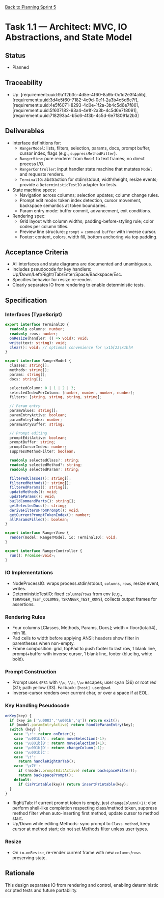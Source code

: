 [Back to Planning Sprint 5](./planning.md)

# Task 1.1 — Architect: MVC, IO Abstractions, and State Model

## Status
- Planned

## Traceability
- Up: [requirement:uuid:9a1f2b3c-4d5e-4f60-8a9b-0c1d2e3f4a5b], [requirement:uuid:3d4e5f60-7182-4c9d-0e1f-2a3b4c5d6e7f], [requirement:uuid:4e5f6071-8293-4d0e-1f2a-3b4c5d6e7f80], [requirement:uuid:5f607182-93a4-4e1f-2a3b-4c5d6e7f8091], [requirement:uuid:718293a4-b5c6-4f3b-4c5d-6e7f8091a2b3]

## Deliverables
- Interface definitions for:
  - `RangerModel`: lists, filters, selection, params, docs, prompt buffer, cursor index, flags (e.g., `suppressMethodFilter`).
  - `RangerView`: pure renderer from `Model` to text frames; no direct process I/O.
  - `RangerController`: input handler state machine that mutates `Model` and requests renders.
  - `TerminalIO`: abstraction for stdin/stdout, width/height, resize events; provide a `DeterministicTestIO` adapter for tests.
- State machine specs:
  - Navigation across columns; selection updates; column change rules.
  - Prompt edit mode: token index detection, cursor movement, backspace semantics at token boundaries.
  - Param entry mode: buffer commit, advancement, exit conditions.
- Rendering spec:
  - Grid layout with column widths; padding-before-styling rule; color codes per column titles.
  - Preview line structure: `prompt` + `command buffer` with inverse cursor.
  - Footer: content, colors, width fill, bottom anchoring via top padding.

## Acceptance Criteria
- All interfaces and state diagrams are documented and unambiguous.
- Includes pseudocode for key handlers: Up/Down/Left/Right/Tab/Enter/Space/Backspace/Esc.
- Specifies behavior for resize re-render.
- Clearly separates IO from rendering to enable deterministic tests.

## Specification

### Interfaces (TypeScript)
```ts
export interface TerminalIO {
  readonly columns: number;
  readonly rows: number;
  onResize(handler: () => void): void;
  write(text: string): void;
  clear(): void; // optional convenience for \x1b[2J\x1b[H
}

export interface RangerModel {
  classes: string[];
  methods: string[];
  params: string[];
  docs: string[];

  selectedColumn: 0 | 1 | 2 | 3;
  selectedIndexPerColumn: [number, number, number, number];
  filters: [string, string, string, string];

  // Param entry
  paramValues: string[];
  paramEntryActive: boolean;
  paramEntryIndex: number;
  paramEntryBuffer: string;

  // Prompt editing
  promptEditActive: boolean;
  promptBuffer: string;
  promptCursorIndex: number;
  suppressMethodFilter: boolean;

  readonly selectedClass?: string;
  readonly selectedMethod?: string;
  readonly selectedParam?: string;

  filteredClasses(): string[];
  filteredMethods(): string[];
  filteredParams(): string[];
  updateMethods(): void;
  updateParams(): void;
  buildCommandParts(): string[];
  getSelectedDocs(): string;
  deriveFiltersFromPrompt(): void;
  getCurrentPromptTokenIndex(): number;
  allParamsFilled(): boolean;
}

export interface RangerView {
  render(model: RangerModel, io: TerminalIO): void;
}

export interface RangerController {
  run(): Promise<void>;
}
```

### IO Implementations
- NodeProcessIO: wraps process.stdin/stdout, `columns`, `rows`, resize event, writes.
- DeterministicTestIO: fixed `columns`/`rows` from env (e.g., `TSRANGER_TEST_COLUMNS`, `TSRANGER_TEST_ROWS`), collects output frames for assertions.

### Rendering Rules
- Four columns [Classes, Methods, Params, Docs]; width = floor(total/4), min 16.
- Pad cells to width before applying ANSI; headers show filter in parentheses when non-empty.
- Frame composition: grid, topPad to push footer to last row, 1 blank line, prompt+buffer with inverse cursor, 1 blank line, footer (blue bg, white bold).

### Prompt Construction
- Prompt uses `$PS1` with `\\u`, `\\h`, `\\w` escapes; user cyan (36) or root red (31); path yellow (33). Fallback: `[host] user@pwd`.
- Inverse-cursor renders over current char, or over a space if at EOL.

### Key Handling Pseudocode
```ts
onKey(key) {
  if (key in ['\u0003','\u001b','q']) return exit();
  if (model.paramEntryActive) return handleParamEntry(key);
  switch (key) {
    case '\r': return onEnter();
    case '\u001b[A': return moveSelection(-1);
    case '\u001b[B': return moveSelection(+1);
    case '\u001b[D': return changeColumn(-1);
    case '\u001b[C':
    case '\t':
      return handleRightOrTab();
    case '\x7f':
      if (!model.promptEditActive) return backspaceFilter();
      return backspacePrompt();
    default:
      if (isPrintable(key)) return insertPrintable(key);
  }
}
```

- Right/Tab: if current prompt token is empty, just `changeColumn(+1)`; else perform shell-like completion respecting class/method token, suppress method filter when auto-inserting first method, update cursor to method start.
- Up/Down while editing Methods: sync prompt to `Class method`, keep cursor at method start; do not set Methods filter unless user types.

### Resize
- On `io.onResize`, re-render current frame with new `columns`/`rows` preserving state.

## Rationale
This design separates IO from rendering and control, enabling deterministic scripted tests and future portability.